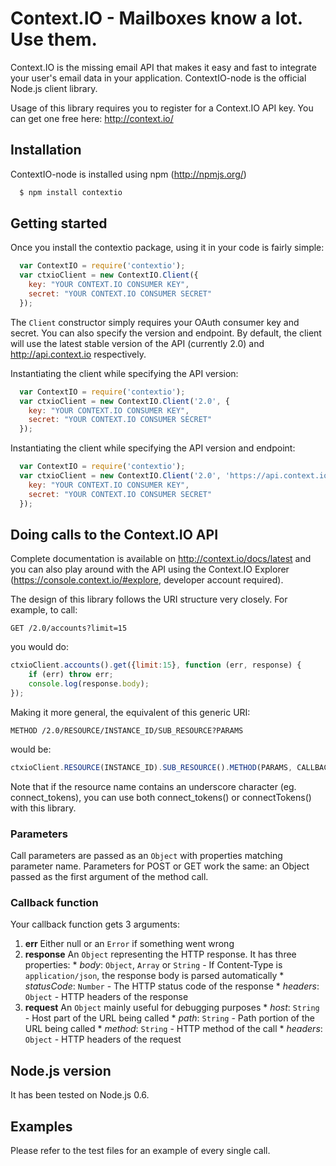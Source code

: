Context.IO - Mailboxes know a lot. Use them.
============================================

Context.IO is the missing email API that makes it easy and fast to integrate your user's email data in your application. ContextIO-node is the official Node.js client library.

Usage of this library requires you to register for a Context.IO API key. You can get one free here: http://context.io/

Installation
------------

ContextIO-node is installed using npm (http://npmjs.org/)

``` bash
  $ npm install contextio
```

Getting started
---------------

Once you install the contextio package, using it in your code is fairly simple:

``` js
  var ContextIO = require('contextio');
  var ctxioClient = new ContextIO.Client({
    key: "YOUR CONTEXT.IO CONSUMER KEY",
    secret: "YOUR CONTEXT.IO CONSUMER SECRET"
  });
```
 
 The `Client` constructor simply requires your OAuth consumer key and secret. You can also specify the version and endpoint. By default, the client will use the latest stable version of the API (currently 2.0) and http://api.context.io respectively.
 
 Instantiating the client while specifying the API version:
 
``` js
  var ContextIO = require('contextio');
  var ctxioClient = new ContextIO.Client('2.0', {
    key: "YOUR CONTEXT.IO CONSUMER KEY",
    secret: "YOUR CONTEXT.IO CONSUMER SECRET"
  });
```

Instantiating the client while specifying the API version and endpoint:

``` js
  var ContextIO = require('contextio');
  var ctxioClient = new ContextIO.Client('2.0', 'https://api.context.io', {
    key: "YOUR CONTEXT.IO CONSUMER KEY",
    secret: "YOUR CONTEXT.IO CONSUMER SECRET"
  });
```

Doing calls to the Context.IO API
---------------------------------

Complete documentation is available on http://context.io/docs/latest and you can also play around with the API using the Context.IO Explorer (https://console.context.io/#explore, developer account required).

The design of this library follows the URI structure very closely. For example, to call:

``` http
GET /2.0/accounts?limit=15
```

you would do:

``` js
ctxioClient.accounts().get({limit:15}, function (err, response) {
	if (err) throw err;
	console.log(response.body);
});
```

Making it more general, the equivalent of this generic URI:

``` http
METHOD /2.0/RESOURCE/INSTANCE_ID/SUB_RESOURCE?PARAMS
```

would be:

``` js
ctxioClient.RESOURCE(INSTANCE_ID).SUB_RESOURCE().METHOD(PARAMS, CALLBACK_FN)
```
Note that if the resource name contains an underscore character (eg. connect_tokens), you can use both connect_tokens() or connectTokens() with this library.


### Parameters
Call parameters are passed as an `Object` with properties matching parameter name. Parameters for POST or GET work the same: an Object passed as the first argument of the method call.

### Callback function
Your callback function gets 3 arguments:

  1. **err** Either null or an `Error` if something went wrong
  2. **response** An `Object` representing the HTTP response. It has three properties:
    * *body*: `Object`, `Array` or `String` - If Content-Type is `application/json`, the response body is parsed automatically
    * *statusCode*: `Number` - The HTTP status code of the response
    * *headers*: `Object` - HTTP headers of the response
  3. **request** An `Object` mainly useful for debugging purposes
    * *host*: `String` - Host part of the URL being called
    * *path*: `String` - Path portion of the URL being called
    * *method*: `String` - HTTP method of the call
    * *headers*: `Object` - HTTP headers of the request

Node.js version
---------------

It has been tested on Node.js 0.6.

Examples
--------

Please refer to the test files for an example of every single call.
